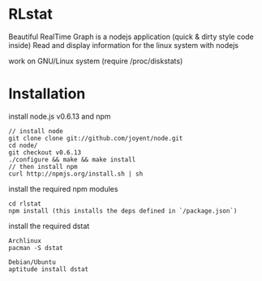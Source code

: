 # RLstat

Beautiful RealTime Graph is a nodejs application (quick & dirty style code inside)
Read and display information for the linux system with nodejs

work on GNU/Linux system (require /proc/diskstats)

# Installation

install node.js v0.6.13 and npm

    // install node
    git clone clone git://github.com/joyent/node.git
    cd node/
    git checkout v0.6.13
    ./configure && make && make install
    // then install npm
    curl http://npmjs.org/install.sh | sh

install the required npm modules

    cd rlstat
    npm install (this installs the deps defined in `/package.json`)

install the required dstat

    Archlinux
    pacman -S dstat

    Debian/Ubuntu
    aptitude install dstat
